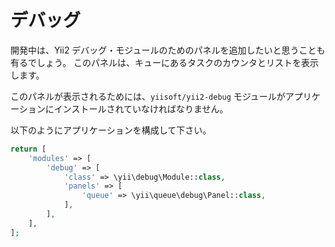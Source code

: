 デバッグ
========

開発中は、Yii2 デバッグ・モジュールのためのパネルを追加したいと思うことも有るでしょう。
このパネルは、キューにあるタスクのカウンタとリストを表示します。

このパネルが表示されるためには、`yiisoft/yii2-debug` モジュールがアプリケーションにインストールされていなければなりません。

以下のようにアプリケーションを構成して下さい。

```php
return [
    'modules' => [
        'debug' => [
            'class' => \yii\debug\Module::class,
            'panels' => [
                'queue' => \yii\queue\debug\Panel::class,
            ],
        ],
    ],
];
```
